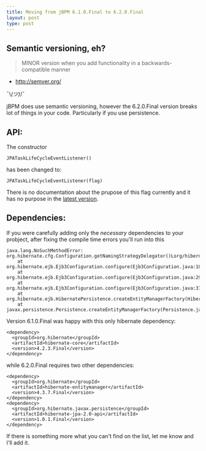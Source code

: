 ```yaml
---
title: Moving from jBPM 6.1.0.Final to 6.2.0.Final
layout: post
type: post
---
```


Semantic versioning, eh?
---------

> MINOR version when you add functionality in a backwards-compatible manner
- http://semver.org/

¯\\_(ツ)_/¯

jBPM does use semantic versioning, however the 6.2.0.Final version breaks lot of things in your code. Particularly  if you use persistence.

API:
----
The constructor
```
JPATaskLifeCycleEventListener()
```
has been changed to:
```
JPATaskLifeCycleEventListener(flag)
```

There is no documentation about the prupose of this flag currently and it has no purpose in the [latest version](https://github.com/droolsjbpm/jbpm/blob/04dff973905d3c3cacd3c4e45a420fb3b48945e3/jbpm-human-task/jbpm-human-task-audit/src/main/java/org/jbpm/services/task/audit/JPATaskLifeCycleEventListener.java#L47).

Dependencies:
-------------

If you were carefully adding only the _necessary_ dependencies to your probject, after fixing the compile time errors you'll run into this

```
java.lang.NoSuchMethodError: org.hibernate.cfg.Configuration.getNamingStrategyDelegator()Lorg/hibernate/cfg/naming/NamingStrategyDelegator;
	at org.hibernate.ejb.Ejb3Configuration.configure(Ejb3Configuration.java:1066)
	at org.hibernate.ejb.Ejb3Configuration.configure(Ejb3Configuration.java:295)
	at org.hibernate.ejb.Ejb3Configuration.configure(Ejb3Configuration.java:376)
	at org.hibernate.ejb.HibernatePersistence.createEntityManagerFactory(HibernatePersistence.java:58)
	at javax.persistence.Persistence.createEntityManagerFactory(Persistence.java:63)
```

Version 6.1.0.Final was happy with this only hibernate dependency:

```
<dependency>
  <groupId>org.hibernate</groupId>
  <artifactId>hibernate-core</artifactId>
  <version>4.2.3.Final</version>
</dependency>
```

while 6.2.0.Final requires two other dependencies:

```
<dependency>
  <groupId>org.hibernate</groupId>
  <artifactId>hibernate-entitymanager</artifactId>
  <version>4.3.7.Final</version>
</dependency>
<dependency>
  <groupId>org.hibernate.javax.persistence</groupId>
  <artifactId>hibernate-jpa-2.0-api</artifactId>
  <version>1.0.1.Final</version>
</dependency>
```

If there is something more what you can't find on the list, let me know and I'll add it.
